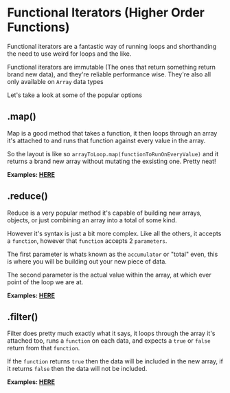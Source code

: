# Functional Iterators (Higher Order Functions)

Functional iterators are a fantastic way of running loops and shorthanding the need to use weird for loops and the like.

Functional iterators are immutable (The ones that return something return brand new data), and they're reliable performance wise. They're also all only available on `Array` data types

Let's take a look at some of the popular options

## .map()

Map is a good method that takes a function, it then loops through an array it's attached to and runs that function against every value in the array.

So the layout is like so `arrayToLoop.map(functionToRunOnEveryValue)` and it returns a brand new array without mutating the exsisting one. Pretty neat!

**Examples: [HERE](https://github.com/dusty-learning/supplement/tree/master/JavaScript/Loops/functional-iterators/examples/map.js)**


## .reduce()

Reduce is a very popular method it's capable of building new arrays, objects, or just combining an array into a total of some kind.

However it's syntax is just a bit more complex. Like all the others, it accepts a `function`, however that `function` accepts 2 `parameters`.

The first parameter is whats known as the `accumulator` or "total" even, this is where you will be building out your new piece of data.

The second parameter is the actual value within the array, at which ever point of the loop we are at.

**Examples: [HERE](https://github.com/dusty-learning/supplement/tree/master/JavaScript/Loops/functional-iterators/examples/reduce.js)**

## .filter()

Filter does pretty much exactly what it says, it loops through the array it's attached too, runs a `function` on each data, and expects a `true` or `false` return from that `function`.

If the `function` returns `true` then the data will be included in the new array, if it returns `false` then the data will not be included.

**Examples: [HERE](https://github.com/dusty-learning/supplement/tree/master/JavaScript/Loops/functional-iterators/examples/filter.js)**
